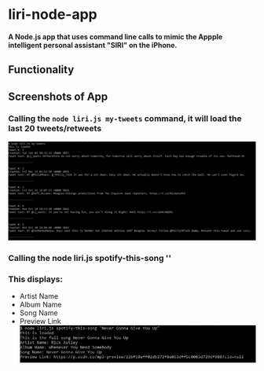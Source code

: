 # liri-node-app

#### A Node.js app that uses command line calls to mimic the Appple intelligent personal assistant "SIRI" on the iPhone. 

## Functionality

## Screenshots of App

### Calling the `node liri.js my-tweets` command, it will load the last 20 tweets/retweets 
![Tweets](./screenShots/tweets.JPG)

### Calling the node liri.js spotify-this-song '<song name here>'
### This displays:
* Artist Name
* Album Name
* Song Name
* Preview Link
![Spotify](./screenShots/Spotify.JPG)